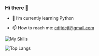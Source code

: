 ### Hi there 👋

<!--
**AMinSC/AMinSC** is a ✨ _special_ ✨ repository because its `README.md` (this file) appears on your GitHub profile.

Here are some ideas to get you started:

- 🔭 I’m currently working on ...
-->
- 🌱 I’m currently learning Python
<!--
- 👯 I’m looking to collaborate on ...
- 🤔 I’m looking for help with ...
- 💬 Ask me about ...
-->
- 📫 How to reach me: cdtjdcjf@gmail.com
<!--
- 😄 Pronouns: ...
- ⚡ Fun fact: ...
-->



![My Skills](https://skillicons.dev/icons?i=py,flask,vscode,mysql,github,linux,c,vim)

![Top Langs](https://github-readme-stats.vercel.app/api/top-langs/?username=AMinSC&layout=compact&theme=city_lights)
